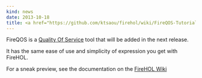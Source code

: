 ```yaml
---
kind: news
date: 2013-10-18
title: <a href="https://github.com/ktsaou/firehol/wiki/FireQOS-Tutorial">FireQOS</a> on the way
---
```


FireQOS is a [Quality Of
Service](https://en.wikipedia.org/wiki/Quality_of_service) tool that
will be added in the next release.

It has the same ease of use and simplicity of expression you get with
FireHOL.

For a sneak preview, see the documentation on the [FireHOL
Wiki](https://github.com/ktsaou/firehol/wiki)


